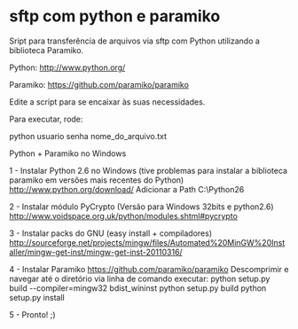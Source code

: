 sftp com python e paramiko
===========

Sript para transferência de arquivos via sftp com Python utilizando a biblioteca Paramiko.


Python: http://www.python.org/

Paramiko: https://github.com/paramiko/paramiko

Edite a script para se encaixar às suas necessidades.

Para executar, rode:

python usuario senha nome_do_arquivo.txt


Python + Paramiko no Windows


1 - Instalar Python 2.6 no Windows (tive problemas para instalar a biblioteca paramiko em versões mais recentes do Python)
http://www.python.org/download/
Adicionar a Path C:\Python26
  
2 - Instalar módulo PyCrypto (Versão para Windows 32bits e python2.6)
http://www.voidspace.org.uk/python/modules.shtml#pycrypto
  
3 - Instalar packs do GNU (easy install + compiladores)
http://sourceforge.net/projects/mingw/files/Automated%20MinGW%20Installer/mingw-get-inst/mingw-get-inst-20110316/
  
4 - Instalar Paramiko
https://github.com/paramiko/paramiko
Descomprimir e navegar até o diretório via linha de comando
executar:
python setup.py build --compiler=mingw32 bdist_wininst
python  setup.py build
python setup.py install

5 - Pronto! ;)

